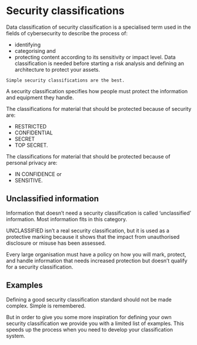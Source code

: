 # Security classifications

Data classification of security classification is a specialised term used in the fields of cybersecurity to describe the process of:
* identifying
* categorising and 
* protecting 
content according to its sensitivity or impact level. Data classification is needed before starting a risk analysis and defining an architecture to protect your assets. 

```{tip} 
Simple security classifications are the best.

```


A security classification specifies how people must protect the information and equipment they handle.

The classifications for material that should be protected because of security are:

* RESTRICTED
* CONFIDENTIAL
* SECRET
* TOP SECRET.


The classifications for material that should be protected because of personal privacy are:

* IN CONFIDENCE or
* SENSITIVE.

## Unclassified information

Information that doesn’t need a security classification is called ‘unclassified’ information. Most information fits in this category.

UNCLASSIFIED isn’t a real security classification, but it is used as a protective marking because it shows that the impact from unauthorised disclosure or misuse has been assessed.

Every large organisation must have a policy on how you will mark, protect, and handle information that needs increased protection but doesn’t qualify for a security classification.


## Examples 

Defining a good security classification standard should not be made complex. Simple is remembered. 

But in order to give you some more inspiration for defining your own security classification we provide you with a limited list of examples. This speeds up the process when you need to develop your classification system.



```{tableofcontents}
```


